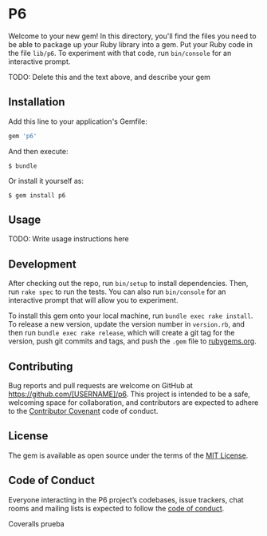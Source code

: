 # P6

Welcome to your new gem! In this directory, you'll find the files you need to be able to package up your Ruby library into a gem. Put your Ruby code in the file `lib/p6`. To experiment with that code, run `bin/console` for an interactive prompt.

TODO: Delete this and the text above, and describe your gem

## Installation

Add this line to your application's Gemfile:

```ruby
gem 'p6'
```

And then execute:

    $ bundle

Or install it yourself as:

    $ gem install p6

## Usage

TODO: Write usage instructions here

## Development

After checking out the repo, run `bin/setup` to install dependencies. Then, run `rake spec` to run the tests. You can also run `bin/console` for an interactive prompt that will allow you to experiment.

To install this gem onto your local machine, run `bundle exec rake install`. To release a new version, update the version number in `version.rb`, and then run `bundle exec rake release`, which will create a git tag for the version, push git commits and tags, and push the `.gem` file to [rubygems.org](https://rubygems.org).

## Contributing

Bug reports and pull requests are welcome on GitHub at https://github.com/[USERNAME]/p6. This project is intended to be a safe, welcoming space for collaboration, and contributors are expected to adhere to the [Contributor Covenant](http://contributor-covenant.org) code of conduct.

## License

The gem is available as open source under the terms of the [MIT License](https://opensource.org/licenses/MIT).

## Code of Conduct

Everyone interacting in the P6 project’s codebases, issue trackers, chat rooms and mailing lists is expected to follow the [code of conduct](https://github.com/[USERNAME]/p6/blob/master/CODE_OF_CONDUCT.md).

Coveralls prueba
